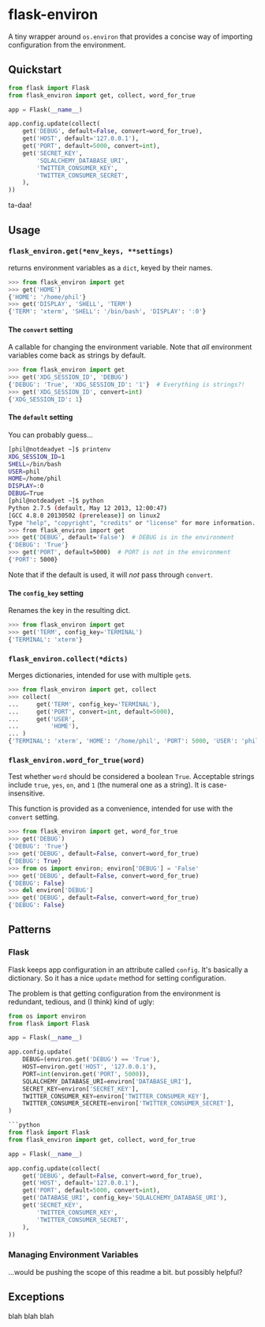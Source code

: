 flask-environ
=============

A tiny wrapper around `os.environ` that provides a concise way of importing
configuration from the environment.


Quickstart
----------

```python
from flask import Flask
from flask_environ import get, collect, word_for_true

app = Flask(__name__)

app.config.update(collect(
    get('DEBUG', default=False, convert=word_for_true),
    get('HOST', default='127.0.0.1'),
    get('PORT', default=5000, convert=int),
    get('SECRET_KEY',
        'SQLALCHEMY_DATABASE_URI',
        'TWITTER_CONSUMER_KEY',
        'TWITTER_CONSUMER_SECRET',
    ),
))
```

ta-daa!


Usage
-----


### `flask_environ.get(*env_keys, **settings)`

returns environment variables as a `dict`, keyed by their names.

```python
>>> from flask_environ import get
>>> get('HOME')
{'HOME': '/home/phil'}
>>> get('DISPLAY', 'SHELL', 'TERM')
{'TERM': 'xterm', 'SHELL': '/bin/bash', 'DISPLAY': ':0'}
```


#### The `convert` setting

A callable for changing the environment variable. Note that _all_ environment
variables come back as strings by default.

```python
>>> from flask_environ import get
>>> get('XDG_SESSION_ID', 'DEBUG')
{'DEBUG': 'True', 'XDG_SESSION_ID': '1'}  # Everything is strings?!
>>> get('XDG_SESSION_ID', convert=int)
{'XDG_SESSION_ID': 1}
```


#### The `default` setting

You can probably guess...

```bash
[phil@notdeadyet ~]$ printenv
XDG_SESSION_ID=1
SHELL=/bin/bash
USER=phil
HOME=/home/phil
DISPLAY=:0
DEBUG=True
[phil@notdeadyet ~]$ python
Python 2.7.5 (default, May 12 2013, 12:00:47) 
[GCC 4.8.0 20130502 (prerelease)] on linux2
Type "help", "copyright", "credits" or "license" for more information.
>>> from flask_environ import get
>>> get('DEBUG', default='False')  # DEBUG is in the environment
{'DEBUG': 'True'}
>>> get('PORT', default=5000)  # PORT is not in the environment
{'PORT': 5000}
```

Note that if the default is used, it will _not_ pass through `convert`.


#### The `config_key` setting

Renames the key in the resulting dict.

```python
>>> from flask_environ import get
>>> get('TERM', config_key='TERMINAL')
{'TERMINAL': 'xterm'}
```


### `flask_environ.collect(*dicts)`

Merges dictionaries, intended for use with multiple `get`s.

```python
>>> from flask_environ import get, collect
>>> collect(
...     get('TERM', config_key='TERMINAL'),
...     get('PORT', convert=int, default=5000),
...     get('USER',
...         'HOME'),
... )
{'TERMINAL': 'xterm', 'HOME': '/home/phil', 'PORT': 5000, 'USER': 'phil'}
```


### `flask_environ.word_for_true(word)`

Test whether `word` should be considered a boolean `True`. Acceptable strings
include `true`, `yes`, `on`, and `1` (the numeral one as a string). It is case-
insensitive.

This function is provided as a convenience, intended for use with the `convert`
setting.

```python
>>> from flask_environ import get, word_for_true
>>> get('DEBUG')
{'DEBUG': 'True'}
>>> get('DEBUG', default=False, convert=word_for_true)
{'DEBUG': True}
>>> from os import environ; environ['DEBUG'] = 'False'
>>> get('DEBUG', default=False, convert=word_for_true)
{'DEBUG': False}
>>> del environ['DEBUG']
>>> get('DEBUG', default=False, convert=word_for_true)
{'DEBUG': False}
```


Patterns
--------


### Flask

Flask keeps app configuration in an attribute called `config`. It's basically
a dictionary. So it has a nice `update` method for setting configuration.

The problem is that getting configuration from the environment is redundant,
tedious, and (I think) kind of ugly:

```python
from os import environ
from flask import Flask

app = Flask(__name__)

app.config.update(
    DEBUG=(environ.get('DEBUG') == 'True'),
    HOST=environ.get('HOST', '127.0.0.1'),
    PORT=int(environ.get('PORT', 5000)),
    SQLALCHEMY_DATABASE_URI=environ['DATABASE_URI'],
    SECRET_KEY=environ['SECRET_KEY'],
    TWITTER_CONSUMER_KEY=environ['TWITTER_CONSUMER_KEY'],
    TWITTER_CONSUMER_SECRETE=environ['TWITTER_CONSUMER_SECRET'],
)

```python
from flask import Flask
from flask_environ import get, collect, word_for_true

app = Flask(__name__)

app.config.update(collect(
    get('DEBUG', default=False, convert=word_for_true),
    get('HOST', default='127.0.0.1'),
    get('PORT', default=5000, convert=int),
    get('DATABASE_URI', config_key='SQLALCHEMY_DATABASE_URI'),
    get('SECRET_KEY',
        'TWITTER_CONSUMER_KEY',
        'TWITTER_CONSUMER_SECRET',
    ),
))
```


### Managing Environment Variables

...would be pushing the scope of this readme a bit. but possibly helpful?


Exceptions
----------

blah blah blah
